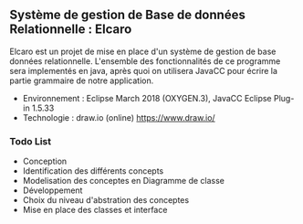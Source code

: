 ## Système de gestion de Base de données Relationnelle : Elcaro
Elcaro est un projet de mise en place d'un système de gestion de base données relationnelle. L'ensemble des fonctionnalités de ce programme sera implementés en java, après quoi on utilisera JavaCC pour écrire la partie grammaire de notre application.
* Environnement : Eclipse March 2018 (OXYGEN.3), JavaCC Eclipse Plug-in 1.5.33
* Technologie : draw.io (online)    https://www.draw.io/
### Todo List
* Conception
 * Identification des différents concepts
 * Modelisation des conceptes en Diagramme de classe 
* Développement
 * Choix du niveau d'abstration des conceptes
 * Mise en place des classes et interface
